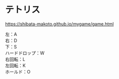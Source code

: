 # テトリス
https://shibata-makoto.github.io/mygame/game.html

左：A  
右：D  
下：S  
ハードドロップ：W  
右回転：L  
左回転：K  
ホールド：O
